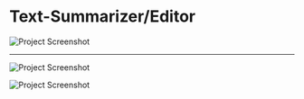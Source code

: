 # Text-Summarizer/Editor

![Project Screenshot](images/pic1.jpg)
 <hr />

 ![Project Screenshot](images/pic2.jpg)

 ![Project Screenshot](images/pic3.jpg)